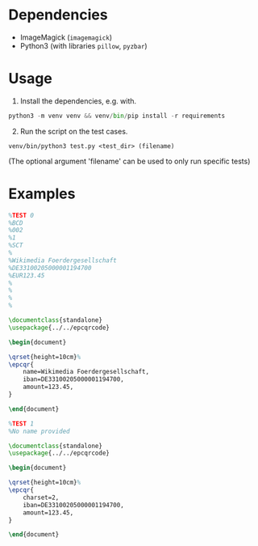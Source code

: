 # Dependencies
- ImageMagick (`imagemagick`)
- Python3 (with libraries `pillow`, `pyzbar`)

# Usage
1. Install the dependencies, e.g. with.
```python
python3 -m venv venv && venv/bin/pip install -r requirements
```

2. Run the script on the test cases.

```
venv/bin/python3 test.py <test_dir> (filename)
```
(The optional argument 'filename' can be used to only run specific tests)

# Examples

```tex
%TEST 0
%BCD
%002
%1
%SCT
%
%Wikimedia Foerdergesellschaft
%DE33100205000001194700
%EUR123.45
%
%
%
%

\documentclass{standalone}
\usepackage{../../epcqrcode}

\begin{document}

\qrset{height=10cm}%
\epcqr{
    name=Wikimedia Foerdergesellschaft,
    iban=DE33100205000001194700,
    amount=123.45,
}

\end{document}
```

```tex
%TEST 1
%No name provided

\documentclass{standalone}
\usepackage{../../epcqrcode}

\begin{document}

\qrset{height=10cm}%
\epcqr{
    charset=2,
    iban=DE33100205000001194700,
    amount=123.45,
}

\end{document}
```